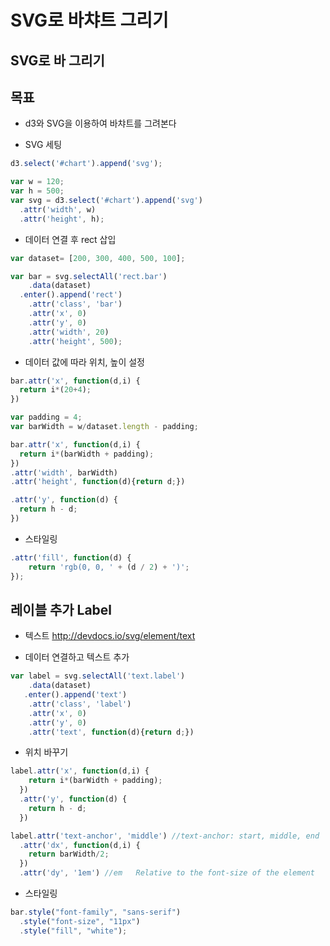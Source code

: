 SVG로 바챠트 그리기
===

SVG로 바 그리기
---

목표
---
- d3와 SVG을 이용하여 바챠트를 그려본다


- SVG 세팅

```javascript
d3.select('#chart').append('svg');
```

```javascript
var w = 120;
var h = 500;
var svg = d3.select('#chart').append('svg')
  .attr('width', w)
  .attr('height', h);

```

- 데이터 연결 후 rect 삽입

```javascript
var dataset= [200, 300, 400, 500, 100];

var bar = svg.selectAll('rect.bar')
    .data(dataset)
  .enter().append('rect')
    .attr('class', 'bar')
    .attr('x', 0)
    .attr('y', 0)
    .attr('width', 20)
    .attr('height', 500);
```

- 데이터 값에 따라 위치, 높이 설정

```javascript
bar.attr('x', function(d,i) {
  return i*(20+4);
})
```

```javascript
var padding = 4;
var barWidth = w/dataset.length - padding;

bar.attr('x', function(d,i) {
  return i*(barWidth + padding);
})
.attr('width', barWidth)
.attr('height', function(d){return d;})
```

```javascript
.attr('y', function(d) {
  return h - d;
})
```

- 스타일링

```javascript
.attr('fill', function(d) {
    return 'rgb(0, 0, ' + (d / 2) + ')';
});

```

레이블 추가 Label
---
- 텍스트 http://devdocs.io/svg/element/text

- 데이터 연결하고 텍스트 추가
```javascript
var label = svg.selectAll('text.label')
    .data(dataset)
   .enter().append('text')
    .attr('class', 'label')
    .attr('x', 0)
    .attr('y', 0)
    .attr('text', function(d){return d;})
```


- 위치 바꾸기
```javascript
label.attr('x', function(d,i) {
    return i*(barWidth + padding);
  })
  .attr('y', function(d) {
    return h - d;
  })
```

```javascript
label.attr('text-anchor', 'middle') //text-anchor: start, middle, end
  .attr('dx', function(d,i) {
    return barWidth/2;
  })
  .attr('dy', '1em') //em	Relative to the font-size of the element
```


- 스타일링
```javascript
bar.style("font-family", "sans-serif")
  .style("font-size", "11px")
  .style("fill", "white");
```
